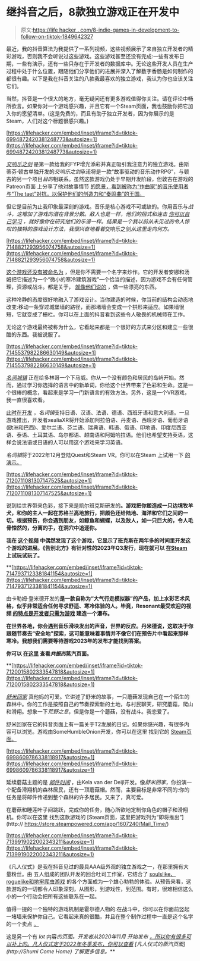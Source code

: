 # 继抖音之后，8款独立游戏正在开发中

> 原文:[https://life hacker . com/8-indie-games-in-development-to-follow-on-tiktok-1849642327](https://lifehacker.com/8-indie-games-in-development-to-follow-on-tiktok-1849642327)

最近，我的抖音算法为我提供了一系列视频，这些视频展示了来自独立开发者的精彩游戏，否则我不会听说过这些游戏。这些游戏甚至还没有完成:一些有发布日期，一些有演示，还有一些只存在于开发者的数据库中。无论这些开发人员在生产过程中处于什么位置，跟随他们分享他们的进展并深入了解数字香肠是如何制作的都很有趣。以下是我在抖音关注的八款我最喜欢的独立游戏，我认为你也应该关注它们。

当然，抖音是一个很大的地方，毫无疑问还有更多游戏值得你关注。请在评论中畅所欲言。如果你对一个游戏感兴趣，并且它有一个Steam页面，我也鼓励你把它加入你的愿望清单。(这是免费的，而且有助于独立开发者，因为你展示的是Steam，人们对这个标题很感兴趣。)

 [https://lifehacker.com/embed/inset/iframe?id=tiktok-6994872420381248773&autosize=1](https://lifehacker.com/embed/inset/iframe?id=tiktok-6994872420381248773&autosize=1) 

[*交响乐之剑*](https://www.tiktok.com/@stephen_ddungu/video/6994872420381248773) 是第一款给我的FYP增光添彩并真正吸引我注意力的独立游戏。由斯蒂芬·顿古单独开发的*交响乐之剑*承诺将是一款“故事驱动的音乐动作RPG”，与顿古的另一个项目*目的*相联系。虽然这款游戏仍处于早期开发阶段，但敦古在游戏的Patreon页面 上分享了他对故事情节 [的愿景，看到被称为“作曲家”的音乐使用者与“The taet”对抗，以保护他们的创造力和“奏鸣曲”的王国。](https://www.patreon.com/StephenDdungu)

但它是目前为止我印象最深刻的游戏。音乐是核心游戏不可或缺的。你用音乐与*战斗，这增加了游戏的潜在背景分数。敌人也是一样，他们的招式和连击 [你可以自己学习](https://www.tiktok.com/@stephen_ddungu/video/7140470642452794629?is_from_webapp=1&sender_device=pc&web_id=7150655249967236654) ，就好像你在研究他们的乐谱一样。结果是一个我以前从未见过的令人惊叹的独特的游戏设计方法，我很兴奋地看着*交响乐之剑*从这里走向何方。*

 [https://lifehacker.com/embed/inset/iframe?id=tiktok-7148821293956074758&autosize=1](https://lifehacker.com/embed/inset/iframe?id=tiktok-7148821293956074758&autosize=1) 

[这个游戏还没有被命名为](https://www.tiktok.com/@anaopara/video/7148821293956074758) ，但是你不需要一个名字来炒作。它的开发者安娜和汤姆把它描述为一个“微小的寒冷建筑游戏”一个恰当的描述，因为游戏不会有任何管理，资源或战斗。都是关于， [就像他们说的](https://www.tiktok.com/@anaopara/video/7116080052479053062?is_copy_url=1&is_from_webapp=v1) ，做一些漂亮的东西。

这种冷静的态度很好地融入了游戏设计。当你建造的时候，你当前的结构会动态地改变:移动一条穿过城堡墙的路径，而那堵墙会变成一个拱形来适应。如果墙很短，它就变成了栅栏。你可以在上面的抖音看到这些令人敬畏的机械师在工作。

无论这个游戏最终被称为什么，它看起来都是一个很好的方式来分区和建立一些很酷的东西。我被说服了。

 [https://lifehacker.com/embed/inset/iframe?id=tiktok-7145537982286630149&autosize=1](https://lifehacker.com/embed/inset/iframe?id=tiktok-7145537982286630149&autosize=1) 

[*名词城镇*](https://www.tiktok.com/@nountownvr/video/7145537982286630149) 正在给多林哥一个下马威。你从一个没有颜色和居民的岛屿开始。然而，通过学习你选择的语言中的新单词，你给这个世界带来了色彩和生命。这是一个很棒的概念，看起来是学习一门新语言的有效方法。另外，这是一个VR游戏，我一直很喜欢看。

[此时在开发](https://www.tiktok.com/@nountownvr/video/7144383335853264134) ，*名词镇*支持日语、汉语、法语、德语、西班牙语和意大利语。一旦游戏推出，开发者xealiaXR将开始添加阿拉伯语、丹麦语、西班牙语、葡萄牙语(欧洲和巴西)、爱尔兰语、芬兰语、瑞典语、韩语、俄语、印地语、印度尼西亚语、泰语、土耳其语、乌尔都语、越南语和阿姆哈拉语。他们也希望支持英语，这样会说法语或日语的人可以用这个游戏来学习英语。

*名词镇*将于2022年12月登陆Quest和Steam VR。你可以在Steam 上试用一下 [的演示。](https://store.steampowered.com/app/1643100/Noun_Town_VR_Language_Learning/)

 [https://lifehacker.com/embed/inset/iframe?id=tiktok-7120711081307147525&autosize=1](https://lifehacker.com/embed/inset/iframe?id=tiktok-7120711081307147525&autosize=1) 

说到给世界带来色彩，接下来是凯尔班克斯研发的[](https://www.tiktok.com/@kylewbanks/video/7120711081307147525)**。游戏把你塑造成一只边境牧羊犬，和你的主人一起在苏格兰高地旅行，把颜色还给陆地、海洋和它们之间的一切。根据预告，你会遇到朋友，如鲸鱼和蝴蝶，以及敌人，如一只巨大的，令人毛骨悚然的，分离的手，在洞穴中追逐你。**

**我在 [这个视频](https://www.tiktok.com/@kylewbanks/video/7120540011568663813?is_from_webapp=1&sender_device=pc&web_id=7150655249967236654) 中偶然发现了这个游戏，它显示了班克斯在两年多的时间里开发这个游戏的进展。《告别北方》有针对性的2023年Q3发行，现在就可以 [在Steam](https://store.steampowered.com/app/1432850/Farewell_North/) 上试玩试玩了。**

 **[https://lifehacker.com/embed/inset/iframe?id=tiktok-7147937123381841154&autosize=1](https://lifehacker.com/embed/inset/iframe?id=tiktok-7147937123381841154&autosize=1) 

由卡勒姆·登米德开发的[](https://www.tiktok.com/@resonantgame/video/7147937123381841154?is_from_webapp=1&sender_device=pc&web_id=7150655249967236654)**是一款自称为“大气行走模拟器”的产品，加上水彩艺术风格，似乎非常适合任何寻求舒适、寒冷体验的人。毕竟，Resonant最受欢迎的视频 [的特点是开发者只需为游戏](https://www.tiktok.com/@resonantgame/video/7146125464866704641?is_from_webapp=1&sender_device=pc&web_id=7150655249967236654) 建造一个瀑布。**

**在世界各地，你会遇到音乐滑块发出的声音，世界的反应。丹米德说，这取决于你跟随节奏去“安全地”探索，这可能意味着事情并不像它们在预告片中看起来那样寒冷。我想我们需要等待游戏2023年的发布才能找到答案。**

**你可以 [在这里](https://store.steampowered.com/app/1685270/Resonant/) 查看*共振的*蒸汽页面。**

 **[https://lifehacker.com/embed/inset/iframe?id=tiktok-7120015802333547818&autosize=1](https://lifehacker.com/embed/inset/iframe?id=tiktok-7120015802333547818&autosize=1) 

[*舒米回家*](https://www.tiktok.com/@somehumbleonion/video/7120015802333547818) 真他妈的可爱。它讲述了舒米的故事，一只蘑菇发现自己在一个陌生的森林中。你的工作是按照自己的节奏探索新的土地，与村民聊天，研究蘑菇，爬山和滑翔。想象一下*荒野之息*，但是你是一个蘑菇，没有战斗。我恋爱了。

舒米回家在它的抖音页面上有一篇关于T2发展的日记。如果你感兴趣，有很多内容可以浏览。游戏由SomeHumbleOnion开发，你可以在这里 找到它的 [Steam页面。](https://store.steampowered.com/app/1740300/Shumi_Come_Home/)

 [https://lifehacker.com/embed/inset/iframe?id=tiktok-6998609786338118917&autosize=1](https://lifehacker.com/embed/inset/iframe?id=tiktok-6998609786338118917&autosize=1) 

延续蘑菇主题的是 [*邮件时间*](https://www.tiktok.com/@mustard.soup) ，由Kela van der Deijl开发。像*舒米回家*，你扮演一个配备滑翔机的森林居民，还有一顶蘑菇帽。然而，主要目标是非常不同的:你的任务是将邮件传递到整个森林的许多居民。又来了，真可爱。

在蘑菇和睡莲叶子间跳跃，完成你的任务，随心所欲地定制你角色的帽子和滑翔机。你可以在这里 找到这款游戏的 [Steam页面，这里把游戏列为“即将推出”](http:// https://store.steampowered.com/app/1607240/Mail_Time/)

 [https://lifehacker.com/embed/inset/iframe?id=tiktok-7139919022002343211&autosize=1](https://lifehacker.com/embed/inset/iframe?id=tiktok-7139919022002343211&autosize=1) 

《凡人仪式》是我在抖音见过的最具AAA级外观的独立游戏之一，在那里拥有大量粉丝。由
五人组成的团队开发的回合吐司工作室，它结合了 [soulslike、roguelike和地牢爬虫游戏](https://lifehacker.com/from-soulslikes-to-roguelites-12-video-game-genre-name-1848663846) 的各个方面成为一个雄心勃勃的体验。从预告来看，这款游戏的一切都令人印象深刻，从图形，到游戏性，到范围。有时，很难相信这么小的一个行动会把所有这些联系在一起。

值得一提的一个独特的游戏机制是霍尔德人物的:在战斗中，你可以在你面前竖起一堵墙来保护你自己。它看起来真的很酷，并且在整个制作过程中一直是这个名字的一个卖点 [。](https://www.tiktok.com/@playmortalrite/video/7119933364429196590?is_from_webapp=1&sender_device=pc&web_id=7150655249967236654)

这是另一个有 *lot* 内容*的页面。*开发者从2020年11月 开始发布 [，所以你有很多可以补上的。*凡人仪式*定于2022年冬季发布，你可以查看](https://www.tiktok.com/@playmortalrite/video/6891377583087242501?is_copy_url=1&is_from_webapp=v1) [凡人仪式的蒸汽页面](http://Shumi Come Home) 了解更多信息。****